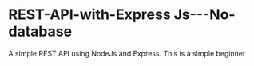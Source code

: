 # REST-API-with-Express Js---No-database
A simple REST API using NodeJs and Express. This is a simple beginner
